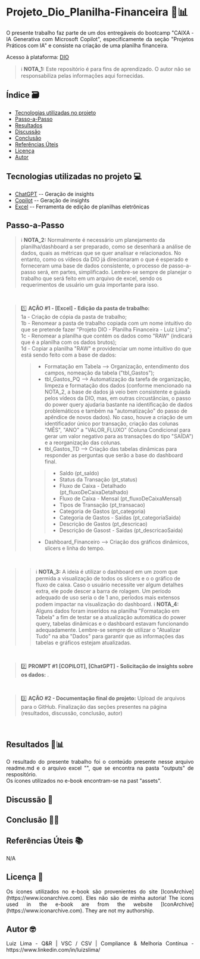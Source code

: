 # Projeto_Dio_Planilha-Financeira 🤖📊

<p align="justify">
O presente trabalho faz parte de um dos entregáveis do bootcamp "CAIXA - IA Generativa com Microsoft Copilot", especificamente da seção "Projetos Práticos com IA" e consiste na criação de uma planilha financeira.

Acesso à plataforma: [DIO](https://dio.me)
</p>

> ℹ️ **NOTA_1:** Este repositório é para fins de aprendizado. O autor não se responsabiliza pelas informações aqui fornecidas.

## Índice 🗃️
- [Tecnologias utilizadas no projeto](#tecnologias_utilizadas_no_projeto)
- [Passo-a-Passo](#passo_a_passo)
- [Resultados](#resultados)
- [Discussão](#discussao)
- [Conclusão](#conclusao)
- [Referências Úteis](#referencias_uteis)
- [Licença](#licenca)
- [Autor](#autor)

## Tecnologias utilizadas no projeto 💻

- [ChatGPT](https://chat.openai.com/) -- Geração de insights
- [Copilot](https://copilot.microsoft.com/) -- Geração de insights
- [Excel](https://www.microsoft.com/en/microsoft-365/excel) -- Ferramenta de edição de planilhas eletrônicas


## Passo-a-Passo

> ℹ️ **NOTA_2:** Normalmente é necessário um planejamento da planilha/dashboard a ser preparado, como se desenhará a análise de dados, quais as métricas que se quer analisar e relacionados. No entanto, como os vídeos da DIO já direcionaram o que é esperado e forneceram uma base de dados consistente, o processo de passo-a-passo será, em partes, simplificado. Lembre-se sempre de planejar o trabalho que será feito em um arquivo de excel, sendo os requerimentos de usuário um guia importante para isso.
<br/>

> 1️⃣  **AÇÃO #1 - [Excel] - Edição da pasta de trabalho:** </br>
> 1a - Criação de cópia da pasta de trabalho; </br>
> 1b - Renomear a pasta de trabalho copiada com um nome intuitivo do que se pretende fazer "Projeto DIO - Planilha Financeira - Luiz Lima";  </br>
> 1c - Renomear a planilha que contém os dados como "RAW" (indicará que é a planilha com os dados brutos);  </br>
> 1d - Copiar a planilha "RAW" e providenciar um nome intuitivo do que está sendo feito com a base de dados:  </br>
>> - Formatação em Tabela --> Organização, entendimento dos campos, nomeação da tabela ("tbl_Gastos");
>> - tbl_Gastos_PQ --> Automatização da tarefa de organização, limpeza e formatação dos dados (conforme mencionado na NOTA_2, a base de dados já veio bem consistente e guiada pelos vídeos da DIO, mas, em outras circustâncias, o passo do power query ajudaria bastante na identificação de dados problemáticos e também na "automatização" do passo de apêndice de novos dados). No caso, houve a criação de um identificador único por transação, criação das colunas "MÊS", "ANO" a "VALOR_FLUXO" (Coluna Condicional para gerar um valor negativo para as transações do tipo "SAÍDA") e a reorganização das colunas.
>> - tbl_Gastos_TD --> Criação das tabelas dinâmicas para responder as perguntas que serão a base do dashboard final.
>>> - Saldo (pt_saldo)
>>> - Status da Transação (pt_status)
>>> - Fluxo de Caixa - Detalhado (pt_fluxoDeCaixaDetalhado)
>>> - Fluxo de Caixa - Mensal (pt_fluxoDeCaixaMensal)
>>> - Tipos de Transação (pt_transacao)
>>> - Categoria de Gastos (pt_categoria)
>>> - Categoria de Gastos - Saídas (pt_categoriaSaida)
>>> - Descrição de Gastos (pt_descricao)
>>> - Descrição de Gasost - Saídas (pt_descricaoSaida)
>> - Dashboard_Financeiro --> Criação dos gráficos dinâmicos, slicers e linha do tempo. 
<br/>

>> ℹ️ **NOTA_3:** A ideia é utilizar o dashboard em um zoom que permida a visualização de todos os slicers e o o gráfico de fluxo de caixa. Caso o usuário necessite ver algum detalhes extra, ele pode descer a barra de rolagem. Um período adequado de uso seria o de 1 ano, períodos mais extensos podem impactar na visualização do dashboard.
>> ℹ️ **NOTA_4:** Alguns dados foram inseridos na planilha "Formatação em Tabela" a fim de testar se a atualização automática do power query, tabelas dinâmicas e o dashboard estavam funcionando adequadamente. Lembre-se sempre de utilizar o "Atualizar Tudo" na aba "Dados" para garantir que as informações das tabelas e gráficos estejam atualizadas.
<br/>

> 2️⃣ **PROMPT #1 [COPILOT], [ChatGPT] - Solicitação de insights sobre os dados:**
> .
<br/>

> 3️⃣ **AÇÃO #2 - Documentação final do projeto:**
>Upload de arquivos para o GitHub.
>Finalização das seções presentes na página (resultados, discussão, conclusão, autor)
<br/> 


## Resultados 🔎📊
<p align="justify">
O resultado do presente trabalho foi o conteúdo presente nesse arquivo readme.md e o arquivo excel "", que se encontra na pasta "outputs" de respositório. <br/>
Os ícones utilizados no e-book encontram-se na past "assets".
</p>


## Discussão 📑
<p align="justify">


</p>

## Conclusão 📝💡
<p align="justify">


</p>

## Referências Úteis 📚
<p align="justify">
N/A
</p>  

## Licença 📄
<p align="justify">
Os ícones utilizados no e-book são provenientes do site [IconArchive](https://www.iconarchive.com). Eles não são de minha autoria!
The icons used in the e-book are from the website [IconArchive](https://www.iconarchive.com). They are not my authorship.
</p>

## Autor 🤓
<p align="justify">
Luiz Lima - Q&R | VSC / CSV | Compliance & Melhoria Contínua - https://www.linkedin.com/in/luizslima/  
</p>
